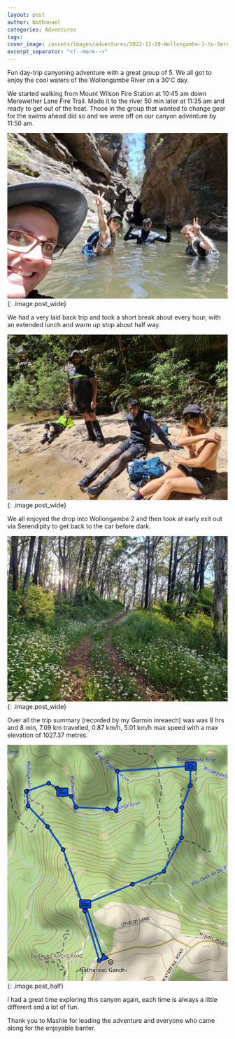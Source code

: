 ```yaml
---
layout: post
author: Nathanael
categories: Adventures
tags: 
cover_image: /assets/images/adventures/2022-12-28-Wollongambe-1-to-Serendipity/ready_to_go.jpg
excerpt_separator: "<!--more-->"
---
```

Fun day-trip canyoning adventure with a great group of 5. We all got to enjoy the cool waters of the Wollongambe River on a 30'C day.
<!--more-->

We started walking from Mount Wilson Fire Station at 10:45 am down Merewether Lane Fire Trail. Made it to the river 50 min later at 11:35 am and ready to get out of the heat. Those in the group that wanted to change gear for the swims ahead did so and we were off on our canyon adventure by 11:50 am.

![In the river](/assets/images/adventures/2022-12-28-Wollongambe-1-to-Serendipity/in_the_river.jpg){: .image.post_wide}

We had a very laid back trip and took a short break about every hour, with an extended lunch and warm up stop about half way.

![Lunch & sun](/assets/images/adventures/2022-12-28-Wollongambe-1-to-Serendipity/lunch.jpg){: .image.post_wide}

We all enjoyed the drop into Wollongambe 2 and then took at early exit out via Serendipity to get back to the car before dark.

![All the flowers](/assets/images/adventures/2022-12-28-Wollongambe-1-to-Serendipity/walk_out.jpg){: .image.post_wide}

Over all the trip summary (recorded by my Garmin inreaech) was was 8 hrs and 8 min, 7.09 km travelled, 0.87 km/h, 5.01 km/h max speed with a max elevation of 1027.37 metres.

![Trip tracking](/assets/images/adventures/2022-12-28-Wollongambe-1-to-Serendipity/garmin_tracking.png){: .image.post_half}

I had a great time exploring this canyon again, each time is always a little different and a lot of fun.

Thank you to Mashie for leading the adventure and everyone who came along for the enjoyable banter.
